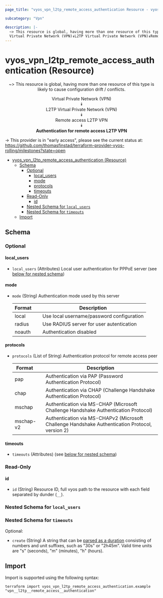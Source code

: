 ```yaml
---
page_title: "vyos_vpn_l2tp_remote_access_authentication Resource - vyos"

subcategory: "Vpn"

description: |-
  ~> This resource is global, having more than one resource of this type is likely to cause configuration drift / conflicts.
  Virtual Private Network (VPN)⯯L2TP Virtual Private Network (VPN)⯯Remote access L2TP VPN⯯Authentication for remote access L2TP VPN
---
```


# vyos_vpn_l2tp_remote_access_authentication (Resource)
<center>

~> This resource is global, having more than one resource of this type is likely to cause configuration drift / conflicts.

Virtual Private Network (VPN)  
⯯  
L2TP Virtual Private Network (VPN)  
⯯  
Remote access L2TP VPN  
⯯  
**Authentication for remote access L2TP VPN**


</center>

-> This provider is in "early access", please see the current status at: https://github.com/thomasfinstad/terraform-provider-vyos-rolling/milestones?state=open

<!--TOC-->

- [vyos_vpn_l2tp_remote_access_authentication (Resource)](#vyos_vpn_l2tp_remote_access_authentication-resource)
  - [Schema](#schema)
    - [Optional](#optional)
      - [local_users](#local_users)
      - [mode](#mode)
      - [protocols](#protocols)
      - [timeouts](#timeouts)
    - [Read-Only](#read-only)
      - [id](#id)
    - [Nested Schema for `local_users`](#nested-schema-for-local_users)
    - [Nested Schema for `timeouts`](#nested-schema-for-timeouts)
  - [Import](#import)

<!--TOC-->

<!-- schema generated by tfplugindocs -->
## Schema

### Optional

#### local_users
- `local_users` (Attributes) Local user authentication for PPPoE server (see [below for nested schema](#nestedatt--local_users))
#### mode
- `mode` (String) Authentication mode used by this server

    |  Format  &emsp;|  Description                                |
    |----------|---------------------------------------------|
    |  local   &emsp;|  Use local username/password configuration  |
    |  radius  &emsp;|  Use RADIUS server for user autentication   |
    |  noauth  &emsp;|  Authentication disabled                    |
#### protocols
- `protocols` (List of String) Authentication protocol for remote access peer

    |  Format     &emsp;|  Description                                                                                      |
    |-------------|---------------------------------------------------------------------------------------------------|
    |  pap        &emsp;|  Authentication via PAP (Password Authentication Protocol)                                        |
    |  chap       &emsp;|  Authentication via CHAP (Challenge Handshake Authentication Protocol)                            |
    |  mschap     &emsp;|  Authentication via MS-CHAP (Microsoft Challenge Handshake Authentication Protocol)               |
    |  mschap-v2  &emsp;|  Authentication via MS-CHAPv2 (Microsoft Challenge Handshake Authentication Protocol, version 2)  |
#### timeouts
- `timeouts` (Attributes) (see [below for nested schema](#nestedatt--timeouts))

### Read-Only

#### id
- `id` (String) Resource ID, full vyos path to the resource with each field separated by dunder (`__`).

<a id="nestedatt--local_users"></a>
### Nested Schema for `local_users`


<a id="nestedatt--timeouts"></a>
### Nested Schema for `timeouts`

Optional:

- `create` (String) A string that can be [parsed as a duration](https://pkg.go.dev/time#ParseDuration) consisting of numbers and unit suffixes, such as &#34;30s&#34; or &#34;2h45m&#34;. Valid time units are &#34;s&#34; (seconds), &#34;m&#34; (minutes), &#34;h&#34; (hours).

## Import

Import is supported using the following syntax:

```shell
terraform import vyos_vpn_l2tp_remote_access_authentication.example "vpn__l2tp__remote_access__authentication"
```
